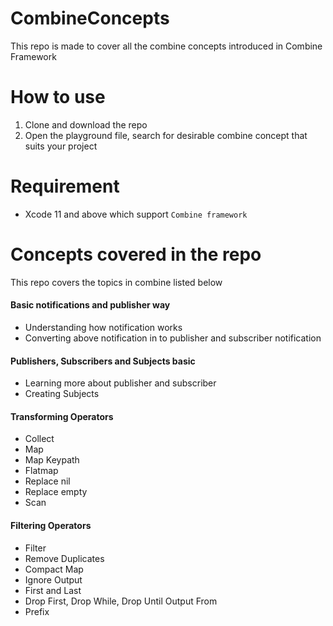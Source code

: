 # CombineConcepts
This repo is made to cover all the combine concepts introduced in Combine Framework

# How to use
1. Clone and download the repo
2. Open the playground file, search for desirable combine concept that suits your project

# Requirement
* Xcode 11 and above which support `Combine framework`

# Concepts covered in the repo
This repo covers the topics in combine listed below

#### Basic notifications and publisher way
- Understanding how notification works
- Converting above notification in to publisher and subscriber notification

#### Publishers, Subscribers and Subjects basic
- Learning more about publisher and subscriber
- Creating Subjects

#### Transforming Operators 
- Collect
- Map
- Map Keypath
- Flatmap
- Replace nil
- Replace empty
- Scan

#### Filtering Operators
- Filter
- Remove Duplicates
- Compact Map
- Ignore Output
- First and Last
- Drop First, Drop While, Drop Until Output From
- Prefix
